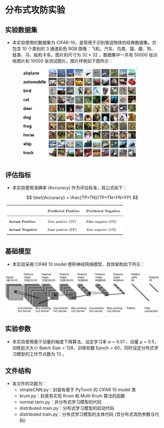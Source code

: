 # 分布式攻防实验
## 实验数据集

- 本实验使用的数据集为 $\text{CIFAR-10}$，是常用于识别普适物体的经典数据集。共包含 $10$ 个类别的 $3$ 通道彩色 $\text{RGB}$ 图像：飞机、汽车、鸟类、猫、鹿、狗、蛙类、马、船和卡车。图片的尺寸为 $32×32$ ，数据集中一共有 $50000$ 张训练图片和 $10000$ 张测试图片。图片样例如下图所示：

<div align=center>
<img src="\pic\image-cifar.png" alt="img" style="zoom: 80%;" />
</div>

## 评估指标

- 本实验使用准确率 ($\text{Accuracy}$) 作为评估标准，其公式如下：

$$
\text{Accuracy} = \frac{TP+TN}{TP+TN+FN+FP}
$$

<img src="\pic\image-20240518125358539.png" alt="image-20240518125358539" style="zoom: 67%;" />

## 基础模型

- 本实验采用 $\text{CIFAR 10 model}$ 卷积神经网络模型，具体架构如下所示：

<img src="\pic\image-20240518114827642.png" alt="image-20240518114827642" style="zoom:50%;" />

## 实验参数

- 本实验使用基于动量的梯度下降算法，设定学习率 $α=0.01$ 、动量 $μ=0.5$，训练批次大小 $\text{Batch Size}=128$、训练轮数 $\text{Epoch} = 60$，同时设定分布式学习模型的工作节点数为 $13$ 。

## 文件结构

- 各文件的功能为：
  - $\text{simpleCNN.py}$：封装有基于 $\text{PyTorch}$ 的 $\text{CIFAR 10 model}$ 类
  - $\text{krum.py}$：封装有实现 $\text{Krum}$ 和 $\text{Multi Krum}$ 算法的函数
  - $\text{normal tarin.py}$：非分布式学习模型的代码
  - $\text{distributed main.py}$：分布式学习模型的启动代码
  - $\text{distributed train.py}$：分布式学习模型的主体代码 (含分布式攻防参数与代码)